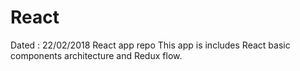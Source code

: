 # React
Dated : 22/02/2018
React app repo
This app is includes React basic components architecture and Redux flow. 
